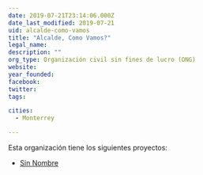 ```yaml
---
date: 2019-07-21T23:14:06.000Z
date_last_modified: 2019-07-21
uid: alcalde-como-vamos
title: "Alcalde, Como Vamos?"
legal_name: 
description: ""
org_type: Organización civil sin fines de lucro (ONG)
website: 
year_founded: 
facebook: 
twitter: 
tags:

cities: 
  - Monterrey

---
```


Esta organización tiene los siguientes proyectos:

- [Sin Nombre](/proyectos/sin-nombre)
